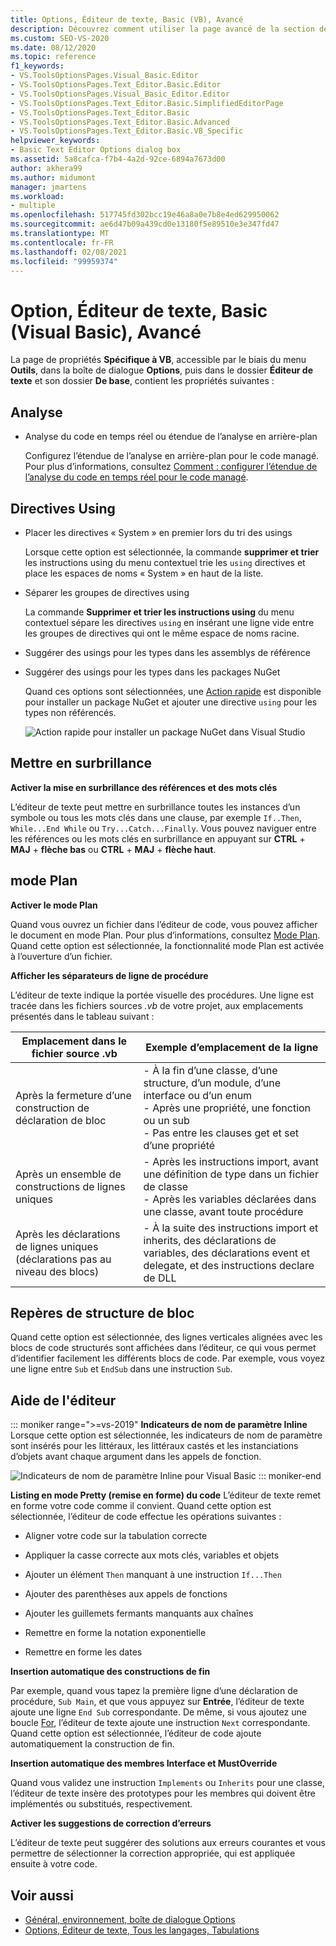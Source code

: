 ```yaml
---
title: Options, Éditeur de texte, Basic (VB), Avancé
description: Découvrez comment utiliser la page avancé de la section de base pour modifier les paramètres par défaut de l’analyse, les directives d’importation et les propriétés de mise en surbrillance.
ms.custom: SEO-VS-2020
ms.date: 08/12/2020
ms.topic: reference
f1_keywords:
- VS.ToolsOptionsPages.Visual_Basic.Editor
- VS.ToolsOptionsPages.Text_Editor.Basic.Editor
- VS.ToolsOptionsPages.Visual_Basic_Editor.Editor
- VS.ToolsOptionsPages.Text_Editor.Basic.SimplifiedEditorPage
- VS.ToolsOptionsPages.Text_Editor.Basic
- VS.ToolsOptionsPages.Text_Editor.Basic.Advanced
- VS.ToolsOptionsPages.Text_Editor.Basic.VB_Specific
helpviewer_keywords:
- Basic Text Editor Options dialog box
ms.assetid: 5a8cafca-f7b4-4a2d-92ce-6894a7673d00
author: akhera99
ms.author: midumont
manager: jmartens
ms.workload:
- multiple
ms.openlocfilehash: 517745fd302bcc19e46a8a0e7b8e4ed629950062
ms.sourcegitcommit: ae6d47b09a439cd0e13180f5e89510e3e347fd47
ms.translationtype: MT
ms.contentlocale: fr-FR
ms.lasthandoff: 02/08/2021
ms.locfileid: "99959374"
---
```

# <a name="options-text-editor-basic-visual-basic-advanced"></a>Option, Éditeur de texte, Basic (Visual Basic), Avancé
La page de propriétés **Spécifique à VB**, accessible par le biais du menu **Outils**, dans la boîte de dialogue **Options**, puis dans le dossier **Éditeur de texte** et son dossier **De base**, contient les propriétés suivantes :

## <a name="analysis"></a>Analyse

- Analyse du code en temps réel ou étendue de l’analyse en arrière-plan

   Configurez l’étendue de l’analyse en arrière-plan pour le code managé. Pour plus d’informations, consultez [Comment : configurer l’étendue de l’analyse du code en temps réel pour le code managé](../../code-quality/configure-live-code-analysis-scope-managed-code.md).

## <a name="using-directives"></a>Directives Using

- Placer les directives « System » en premier lors du tri des usings

   Lorsque cette option est sélectionnée, la commande **supprimer et trier** les instructions using du menu contextuel trie les `using` directives et place les espaces de noms « System » en haut de la liste.

- Séparer les groupes de directives using

   La commande **Supprimer et trier les instructions using** du menu contextuel sépare les directives `using` en insérant une ligne vide entre les groupes de directives qui ont le même espace de noms racine.

- Suggérer des usings pour les types dans les assemblys de référence
- Suggérer des usings pour les types dans les packages NuGet

   Quand ces options sont sélectionnées, une [Action rapide](../quick-actions.md) est disponible pour installer un package NuGet et ajouter une directive `using` pour les types non référencés.

   ![Action rapide pour installer un package NuGet dans Visual Studio](media/nuget-lightbulb.png)

## <a name="highlighting"></a>Mettre en surbrillance

 **Activer la mise en surbrillance des références et des mots clés**

L’éditeur de texte peut mettre en surbrillance toutes les instances d’un symbole ou tous les mots clés dans une clause, par exemple `If..Then`, `While...End While` ou `Try...Catch...Finally`. Vous pouvez naviguer entre les références ou les mots clés en surbrillance en appuyant sur **CTRL**  +  **MAJ**  +  **flèche bas** ou **CTRL**  +  **MAJ**  +  **flèche haut**.

## <a name="outlining"></a>mode Plan

**Activer le mode Plan**

Quand vous ouvrez un fichier dans l’éditeur de code, vous pouvez afficher le document en mode Plan. Pour plus d’informations, consultez [Mode Plan](../../ide/outlining.md). Quand cette option est sélectionnée, la fonctionnalité mode Plan est activée à l’ouverture d’un fichier.

**Afficher les séparateurs de ligne de procédure**

L’éditeur de texte indique la portée visuelle des procédures. Une ligne est tracée dans les fichiers sources *.vb* de votre projet, aux emplacements présentés dans le tableau suivant :

|Emplacement dans le fichier source .vb|Exemple d’emplacement de la ligne|
|---------------------------------|------------------------------|
|Après la fermeture d’une construction de déclaration de bloc|-   À la fin d’une classe, d’une structure, d’un module, d’une interface ou d’un enum<br />-   Après une propriété, une fonction ou un sub<br />-   Pas entre les clauses get et set d’une propriété|
|Après un ensemble de constructions de lignes uniques|-   Après les instructions import, avant une définition de type dans un fichier de classe<br />-   Après les variables déclarées dans une classe, avant toute procédure|
|Après les déclarations de lignes uniques (déclarations pas au niveau des blocs)|-   À la suite des instructions import et inherits, des déclarations de variables, des déclarations event et delegate, et des instructions declare de DLL|

## <a name="block-structure-guides"></a>Repères de structure de bloc

Quand cette option est sélectionnée, des lignes verticales alignées avec les blocs de code structurés sont affichées dans l’éditeur, ce qui vous permet d’identifier facilement les différents blocs de code. Par exemple, vous voyez une ligne entre `Sub` et `EndSub` dans une instruction `Sub`.

## <a name="editor-help"></a>Aide de l'éditeur

::: moniker range=">=vs-2019"
**Indicateurs de nom de paramètre Inline**    
Lorsque cette option est sélectionnée, les indicateurs de nom de paramètre sont insérés pour les littéraux, les littéraux castés et les instanciations d’objets avant chaque argument dans les appels de fonction.  

![Indicateurs de nom de paramètre Inline pour Visual Basic](media/inline-parameter-name-hints-visualbasic.png)
::: moniker-end

**Listing en mode Pretty (remise en forme) du code** L’éditeur de texte remet en forme votre code comme il convient. Quand cette option est sélectionnée, l’éditeur de code effectue les opérations suivantes :

- Aligner votre code sur la tabulation correcte

- Appliquer la casse correcte aux mots clés, variables et objets

- Ajouter un élément `Then` manquant à une instruction `If...Then`

- Ajouter des parenthèses aux appels de fonctions

- Ajouter les guillemets fermants manquants aux chaînes

- Remettre en forme la notation exponentielle

- Remettre en forme les dates

**Insertion automatique des constructions de fin**

Par exemple, quand vous tapez la première ligne d’une déclaration de procédure, `Sub Main`, et que vous appuyez sur **Entrée**, l’éditeur de texte ajoute une ligne `End Sub` correspondante. De même, si vous ajoutez une boucle [For](/dotnet/visual-basic/language-reference/statements/for-next-statement), l’éditeur de texte ajoute une instruction `Next` correspondante. Quand cette option est sélectionnée, l’éditeur de code ajoute automatiquement la construction de fin.

**Insertion automatique des membres Interface et MustOverride**

Quand vous validez une instruction `Implements` ou `Inherits` pour une classe, l’éditeur de texte insère des prototypes pour les membres qui doivent être implémentés ou substitués, respectivement.

**Activer les suggestions de correction d’erreurs**

L’éditeur de texte peut suggérer des solutions aux erreurs courantes et vous permettre de sélectionner la correction appropriée, qui est appliquée ensuite à votre code.

## <a name="see-also"></a>Voir aussi

- [Général, environnement, boîte de dialogue Options](../../ide/reference/general-environment-options-dialog-box.md)
- [Options, Éditeur de texte, Tous les langages, Tabulations](../../ide/reference/options-text-editor-all-languages-tabs.md)
